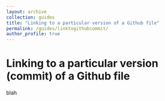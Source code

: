 ```yaml
---
layout: archive
collection: guides
title: "Linking to a particular version of a Github file"
permalink: /guides/linktogithubcommit/
author_profile: true
---
```



# Linking to a particular version (commit) of a Github file
blah
